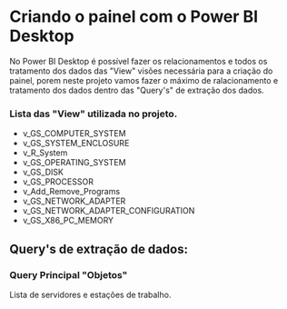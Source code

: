 # Criando o painel com o Power BI Desktop

No Power BI Desktop é possível fazer os relacionamentos e todos os tratamento dos dados das "View" visões necessária para a criação do painel, porem neste projeto vamos fazer o máximo de ralacionamento e tratamento dos dados dentro das "Query's" de extração dos dados.

### Lista das "View" utilizada no projeto.
* v_GS_COMPUTER_SYSTEM
* v_GS_SYSTEM_ENCLOSURE
* v_R_System
* v_GS_OPERATING_SYSTEM
* v_GS_DISK
* v_GS_PROCESSOR
* v_Add_Remove_Programs
* v_GS_NETWORK_ADAPTER
* v_GS_NETWORK_ADAPTER_CONFIGURATION
* v_GS_X86_PC_MEMORY

## Query's de extração de dados:


### Query Principal "Objetos"
Lista de servidores e estações de trabalho.
